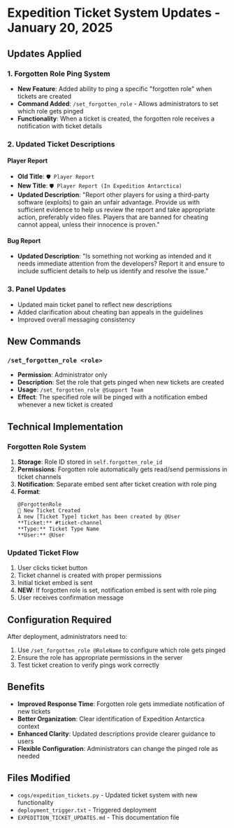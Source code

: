 # Expedition Ticket System Updates - January 20, 2025

## Updates Applied

### 1. Forgotten Role Ping System
- **New Feature**: Added ability to ping a specific "forgotten role" when tickets are created
- **Command Added**: `/set_forgotten_role` - Allows administrators to set which role gets pinged
- **Functionality**: When a ticket is created, the forgotten role receives a notification with ticket details

### 2. Updated Ticket Descriptions

#### Player Report
- **Old Title**: `🛡️ Player Report`
- **New Title**: `🛡️ Player Report (In Expedition Antarctica)`
- **Updated Description**: "Report other players for using a third-party software (exploits) to gain an unfair advantage. Provide us with sufficient evidence to help us review the report and take appropriate action, preferably video files. Players that are banned for cheating cannot appeal, unless their innocence is proven."

#### Bug Report
- **Updated Description**: "Is something not working as intended and it needs immediate attention from the developers? Report it and ensure to include sufficient details to help us identify and resolve the issue."

### 3. Panel Updates
- Updated main ticket panel to reflect new descriptions
- Added clarification about cheating ban appeals in the guidelines
- Improved overall messaging consistency

## New Commands

### `/set_forgotten_role <role>`
- **Permission**: Administrator only
- **Description**: Set the role that gets pinged when new tickets are created
- **Usage**: `/set_forgotten_role @Support Team`
- **Effect**: The specified role will be pinged with a notification embed whenever a new ticket is created

## Technical Implementation

### Forgotten Role System
1. **Storage**: Role ID stored in `self.forgotten_role_id`
2. **Permissions**: Forgotten role automatically gets read/send permissions in ticket channels
3. **Notification**: Separate embed sent after ticket creation with role ping
4. **Format**: 
   ```
   @ForgottenRole
   🔔 New Ticket Created
   A new [Ticket Type] ticket has been created by @User
   **Ticket:** #ticket-channel
   **Type:** Ticket Type Name
   **User:** @User
   ```

### Updated Ticket Flow
1. User clicks ticket button
2. Ticket channel is created with proper permissions
3. Initial ticket embed is sent
4. **NEW**: If forgotten role is set, notification embed is sent with role ping
5. User receives confirmation message

## Configuration Required

After deployment, administrators need to:
1. Use `/set_forgotten_role @RoleName` to configure which role gets pinged
2. Ensure the role has appropriate permissions in the server
3. Test ticket creation to verify pings work correctly

## Benefits
- **Improved Response Time**: Forgotten role gets immediate notification of new tickets
- **Better Organization**: Clear identification of Expedition Antarctica context
- **Enhanced Clarity**: Updated descriptions provide clearer guidance to users
- **Flexible Configuration**: Administrators can change the pinged role as needed

## Files Modified
- `cogs/expedition_tickets.py` - Updated ticket system with new functionality
- `deployment_trigger.txt` - Triggered deployment
- `EXPEDITION_TICKET_UPDATES.md` - This documentation file